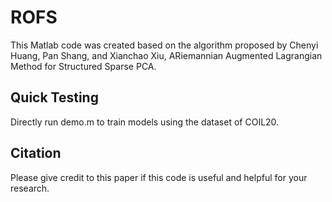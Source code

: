 # ROFS

This Matlab code was created based on the algorithm proposed by 
Chenyi Huang, Pan Shang, and Xianchao Xiu, ARiemannian Augmented Lagrangian Method for Structured Sparse PCA.


## Quick Testing
Directly run demo.m to train models using the dataset of COIL20.  

## Citation
Please give credit to this paper if this code is useful and helpful for your research.